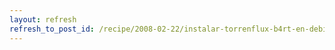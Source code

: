 ```yaml
---
layout: refresh
refresh_to_post_id: /recipe/2008-02-22/instalar-torrenflux-b4rt-en-debian.html
---
```

